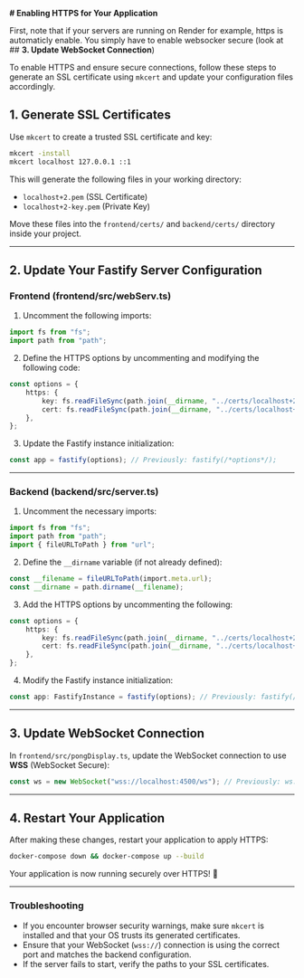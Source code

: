 **# Enabling HTTPS for Your Application**

First, note that if your servers are running on Render for example, https is automaticly enable.
You simply have to enable websocker secure (look at ## **3. Update WebSocket Connection**)

To enable HTTPS and ensure secure connections, follow these steps to generate an SSL certificate using `mkcert` and update your configuration files accordingly.

## **1. Generate SSL Certificates**

Use `mkcert` to create a trusted SSL certificate and key:

```sh
mkcert -install
mkcert localhost 127.0.0.1 ::1
```

This will generate the following files in your working directory:
- `localhost+2.pem` (SSL Certificate)
- `localhost+2-key.pem` (Private Key)

Move these files into the `frontend/certs/` and `backend/certs/` directory inside your project.

---

## **2. Update Your Fastify Server Configuration**

### **Frontend (frontend/src/webServ.ts)**

1. Uncomment the following imports:

```ts
import fs from "fs";
import path from "path";
```

2. Define the HTTPS options by uncommenting and modifying the following code:

```ts
const options = {
    https: {
        key: fs.readFileSync(path.join(__dirname, "../certs/localhost+2-key.pem")), //replace localhost+2-key.pem by yours
        cert: fs.readFileSync(path.join(__dirname, "../certs/localhost+2.pem")), // replace localhost+2.pem by yours
    },
};
```

3. Update the Fastify instance initialization:

```ts
const app = fastify(options); // Previously: fastify(/*options*/);
```

---

### **Backend (backend/src/server.ts)**

1. Uncomment the necessary imports:

```ts
import fs from "fs";
import path from "path";
import { fileURLToPath } from "url";
```

2. Define the `__dirname` variable (if not already defined):

```ts
const __filename = fileURLToPath(import.meta.url);
const __dirname = path.dirname(__filename);
```

3. Add the HTTPS options by uncommenting the following:

```ts
const options = {
    https: {
        key: fs.readFileSync(path.join(__dirname, "../certs/localhost+2-key.pem")), //replace localhost+2-key.pem by yours
        cert: fs.readFileSync(path.join(__dirname, "../certs/localhost+2.pem")), //replace localhost+2.pem by yours
    },
};
```

4. Modify the Fastify instance initialization:

```ts
const app: FastifyInstance = fastify(options); // Previously: fastify(/*options*/);
```

---

## **3. Update WebSocket Connection**

In `frontend/src/pongDisplay.ts`, update the WebSocket connection to use **WSS** (WebSocket Secure):

```ts
const ws = new WebSocket("wss://localhost:4500/ws"); // Previously: ws://localhost:4500/ws
```

---

## **4. Restart Your Application**

After making these changes, restart your application to apply HTTPS:

```sh
docker-compose down && docker-compose up --build
```

Your application is now running securely over HTTPS! 🎉

---

### **Troubleshooting**
- If you encounter browser security warnings, make sure `mkcert` is installed and that your OS trusts its generated certificates.
- Ensure that your WebSocket (`wss://`) connection is using the correct port and matches the backend configuration.
- If the server fails to start, verify the paths to your SSL certificates.

